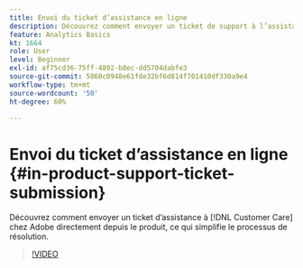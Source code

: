 ```yaml
---
title: Envoi du ticket d’assistance en ligne
description: Découvrez comment envoyer un ticket de support à l’assistance clientèle d’Adobe directement dans le produit, ce qui optimise le processus de résolution.
feature: Analytics Basics
kt: 1664
role: User
level: Beginner
exl-id: af75cd36-75ff-4892-b8ec-dd5704dabfe3
source-git-commit: 5860c0948e61fde32bf6d814f701410df330a9e4
workflow-type: tm+mt
source-wordcount: '50'
ht-degree: 60%

---
```


# Envoi du ticket d’assistance en ligne {#in-product-support-ticket-submission}

Découvrez comment envoyer un ticket d’assistance à [!DNL Customer Care] chez Adobe directement depuis le produit, ce qui simplifie le processus de résolution.

>[!VIDEO](https://video.tv.adobe.com/v/3430049/?quality=12&learn=on&captions=fre_fr)
